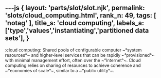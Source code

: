---js
{
  layout: 'parts/slot/slot.njk',
  permalink: 'slots/cloud_computing.html',
  rank_n: 49,
  tags: [ 'notag' ],
  title_s: 'cloud computing',
  labels_a: ['type','values','instantiating','partitioned data sets'],
}
---
:cloud computing:
Shared pools of configurable computer ~°system resources°~ and higher-level services that can be rapidly ~°provisioned°~ with minimal management effort, often over the ~°Internet°~.  Cloud computing relies on sharing of resources to achieve coherence and ~°economies of scale°~, similar to a ~°public utility°~.
